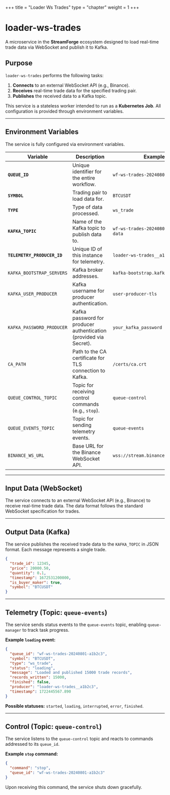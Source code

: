 +++
title = "Loader Ws Trades"
type = "chapter"
weight = 1
+++

# loader-ws-trades

A microservice in the **StreamForge** ecosystem designed to load real-time trade data via WebSocket and publish it to Kafka.

## Purpose

`loader-ws-trades` performs the following tasks:

1. **Connects** to an external WebSocket API (e.g., Binance).
2. **Receives** real-time trade data for the specified trading pair.
3. **Publishes** the received data to a Kafka topic.

This service is a stateless worker intended to run as a **Kubernetes Job**. All configuration is provided through environment variables.

---

## Environment Variables

The service is fully configured via environment variables.

| Variable                    | Description                                                       | Example                             |
| --------------------------- | ----------------------------------------------------------------- | ----------------------------------- |
| **`QUEUE_ID`**              | Unique identifier for the entire workflow.                        | `wf-ws-trades-20240801-a1b2c3`      |
| **`SYMBOL`**                | Trading pair to load data for.                                    | `BTCUSDT`                           |
| **`TYPE`**                  | Type of data processed.                                           | `ws_trade`                          |
| **`KAFKA_TOPIC`**           | Name of the Kafka topic to publish data to.                       | `wf-ws-trades-20240801-a1b2c3-data` |
| **`TELEMETRY_PRODUCER_ID`** | Unique ID of this instance for telemetry.                         | `loader-ws-trades__a1b2c3`          |
| `KAFKA_BOOTSTRAP_SERVERS`   | Kafka broker addresses.                                           | `kafka-bootstrap.kafka:9093`        |
| `KAFKA_USER_PRODUCER`       | Kafka username for producer authentication.                       | `user-producer-tls`                 |
| `KAFKA_PASSWORD_PRODUCER`   | Kafka password for producer authentication (provided via Secret). | `your_kafka_password`               |
| `CA_PATH`                   | Path to the CA certificate for TLS connection to Kafka.           | `/certs/ca.crt`                     |
| `QUEUE_CONTROL_TOPIC`       | Topic for receiving control commands (e.g., `stop`).              | `queue-control`                     |
| `QUEUE_EVENTS_TOPIC`        | Topic for sending telemetry events.                               | `queue-events`                      |
| `BINANCE_WS_URL`            | Base URL for the Binance WebSocket API.                           | `wss://stream.binance.com:9443/ws`  |

---

## Input Data (WebSocket)

The service connects to an external WebSocket API (e.g., Binance) to receive real-time trade data.
The data format follows the standard WebSocket specification for trades.

---

## Output Data (Kafka)

The service publishes the received trade data to the `KAFKA_TOPIC` in JSON format.
Each message represents a single trade.

```json
{
  "trade_id": 12345,
  "price": 20000.50,
  "quantity": 0.1,
  "timestamp": 1672531200000,
  "is_buyer_maker": true,
  "symbol": "BTCUSDT"
}
```

---

## Telemetry (Topic: `queue-events`)

The service sends status events to the `queue-events` topic, enabling `queue-manager` to track task progress.

**Example `loading` event:**

```json
{
  "queue_id": "wf-ws-trades-20240801-a1b2c3",
  "symbol": "BTCUSDT",
  "type": "ws_trade",
  "status": "loading",
  "message": "Loaded and published 15000 trade records",
  "records_written": 15000,
  "finished": false,
  "producer": "loader-ws-trades__a1b2c3",
  "timestamp": 1722445567.890
}
```

**Possible statuses:** `started`, `loading`, `interrupted`, `error`, `finished`.

---

## Control (Topic: `queue-control`)

The service listens to the `queue-control` topic and reacts to commands addressed to its `queue_id`.

**Example `stop` command:**

```json
{
  "command": "stop",
  "queue_id": "wf-ws-trades-20240801-a1b2c3"
}
```

Upon receiving this command, the service shuts down gracefully.

